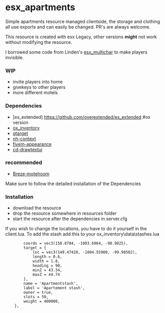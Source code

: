 # esx_apartments
Simple apartments resource managed clientside, the storage and clothing all use exports and can easily be changed. PR's are always welcome.

This resource is created with esx Legacy, other versions **might** not work without modifying the resource.

I borrowed some code from Linden's [esx_multichar](https://github.com/thelindat/esx_multicharacter) to make players invisible.
### WIP
* invite players into home
* givekeys to other players
* more different motels

### Dependencies
* [es_extended] https://github.com/overextended/es_extended #ox version
* [ox_inventory](https://github.com/overextended/ox_inventory)
* [qtarget](https://github.com/QuantusRP/qtarget)
* [nh-context](https://github.com/LukeWasTakenn/nh-context)
* [fivem-appearance](https://forum.cfx.re/t/brp-fivem-appearance/4170313)
* [cd-drawtextui](https://github.com/dsheedes/cd_drawtextui)
### recommended
* [Breze-motelroom](https://forum.cfx.re/t/release-motel-room-mlo/846934)

Make sure to follow the detailed installation of the Dependencies
### Installation
* download the resource
* drop the resource somewhere in resources folder
* start the resource after the dependencies in server.cfg

If you wish to change the locations, you have to do it yourself in the client.lua. 
To add the stash add this to your ox_inventory\data\stashes.lua
```{
		coords = vec3(150.8704, -1003.6064, -98.9825),
		target = {
			loc = vec3(149.47420, -1004.55900, -99.98502),
			length = 0.6,
			width = 1.8,
			heading = 90,
			minZ = 43.34,
			maxZ = 44.74
		},
		name = 'Apartmentstash',
		label = 'Apartement stash',
		owner = true,
		slots = 50,
		weight = 400000,
	},
